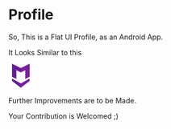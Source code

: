 # Profile
So, This is a Flat UI Profile, as an Android App.

It Looks Similar to this

![alt text](https://github.com/adam-p/markdown-here/raw/master/src/common/images/icon48.png "Profile App Thumbnail")

Further Improvements are to be Made.

Your Contribution is Welcomed ;)
